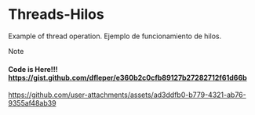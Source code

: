# Threads-Hilos
Example of thread operation. Ejemplo de funcionamiento de hilos.
> [!NOTE]
> #### Code is Here!!! https://gist.github.com/dfleper/e360b2c0cfb89127b27282712f61d66b

https://github.com/user-attachments/assets/ad3ddfb0-b779-4321-ab76-9355af48ab39
